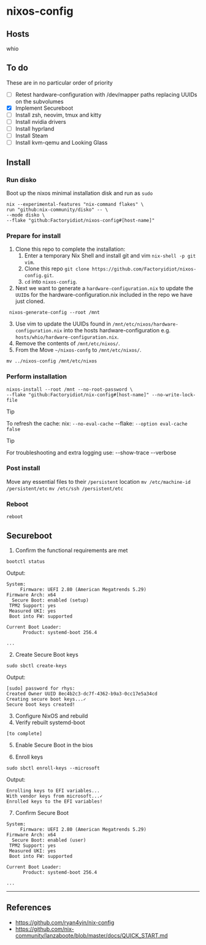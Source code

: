 # nixos-config

## Hosts
whio

## To do
These are in no particular order of priority
- [ ] Retest hardware-configuration with /dev/mapper paths replacing UUIDs on the subvolumes
- [X] Implement Secureboot
- [ ] Install zsh, neovim, tmux and kitty
- [ ] Install nvidia drivers
- [ ] Install hyprland
- [ ] Install Steam
- [ ] Install kvm-qemu and Looking Glass

## Install
### Run disko
Boot up the nixos minimal installation disk and run as `sudo`
```
nix --experimental-features "nix-command flakes" \
run "github:nix-community/disko" -- \
--mode disko \
--flake "github:Factoryidiot/nixos-config#[host-name]"
```
### Prepare for install
1. Clone this repo to complete the installation:
   1. Enter a temporary Nix Shell and install git and vim `nix-shell -p git vim`.
   2. Clone this repo `git clone https://github.com/Factoryidiot/nixos-config.git`.
   3. `cd` into `nixos-config`.
2. Next we want to generate a `hardware-configuration.nix` to update the `UUID`s for the hardware-configuration.nix included in the repo we have just cloned.
```
 nixos-generate-config --root /mnt
```
3. Use vim to update the UUIDs found in `/mnt/etc/nixos/hardware-configuration.nix` into the hosts hardware-configuration e.g. `hosts/whio/hardware-configuration.nix`.
4. Remove the contents of `/mnt/etc/nixos/`.
5. From the Move `~/nixos-confg` to `/mnt/etc/nixos/`.
```
mv ../nixos-config /mnt/etc/nixos
```

### Perform installation
```
nixos-install --root /mnt --no-root-password \
--flake "github:Factoryidiot/nix-config#[host-name]" --no-write-lock-file
```
> [!TIP]
> To refresh the cache:
> nix: `--no-eval-cache`
> --flake: `--option eval-cache false`

> [!TIP]
> For troubleshooting and extra logging use:
> --show-trace --verbose

### Post install
Move any essential files to their `/persistent` location
`mv /etc/machine-id /persistent/etc`
`mv /etc/ssh /persistent/etc`

### Reboot
`reboot`

## Secureboot

1. Confirm the functional requirements are met

```
bootctl status
```
Output:
```
System:
     Firmware: UEFI 2.80 (American Megatrends 5.29)
Firmware Arch: x64
  Secure Boot: enabled (setup)
 TPM2 Support: yes
 Measured UKI: yes
 Boot into FW: supported

Current Boot Loader:
      Product: systemd-boot 256.4 

...

```
2. Create Secure Boot keys
```
sudo sbctl create-keys
```
Output:
```
[sudo] password for rhys:
Created Owner UUID 8ec4b2c3-dc7f-4362-b9a3-0cc17e5a34cd
Creating secure boot keys...✓
Secure boot keys created!
```
3. Configure NixOS and rebuild
4. Verify rebuilt systemd-boot
```
[to complete]
```
5. Enable Secure Boot in the bios

6. Enroll keys
```
sudo sbctl enroll-keys --microsoft

```
Output:
```
Enrolling keys to EFI variables...
With vendor keys from microsoft...✓
Enrolled keys to the EFI variables!
```
7. Confirm Secure Boot
```
System:
     Firmware: UEFI 2.80 (American Megatrends 5.29)
Firmware Arch: x64
  Secure Boot: enabled (user)
 TPM2 Support: yes
 Measured UKI: yes
 Boot into FW: supported

Current Boot Loader:
      Product: systemd-boot 256.4 

...

```

---
## References
- https://github.com/ryan4yin/nix-config
- https://github.com/nix-community/lanzaboote/blob/master/docs/QUICK_START.md
